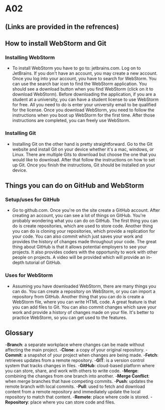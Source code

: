 # A02

## (Links are provided in the refrences)

## How to install WebStorm and Git
### Installing WebStorm
- To install WebStorm you have to go to: jetbrains.com. Log on to JetBrains. If you don't have an account, you may create a new account. Once you log into your account, you have to search for WebStorm. You can use the search bar icon to find the WebStorm application. You should see a download button when you find WebStorm (click on it to download WebStorm). Before downloading the application, if you are a student at a university, you can have a student license to use WebStorm for free. All you need to do is enter your university email to be qualified for the license. Once you download WebStorm, you need to follow the instructions when you boot up WebStorm for the first time. After those instructions are completed, you can freely use WebStorm.
### Installing Git
- Installing Git on the other hand is pretty straightforward. Go to the Git website and install Git on your device whether it's a mac, windows, or Linux. There are multiple Gits to download but choose the one that you would like to download. After that follow the instructions on how to set up Git. Once you finish the instructions, Git should be installed on your device.

## Things you can do on GitHub and WebStorm
### Setup/uses for GitHub
- Go to github.com. Once you're on the site create a GitHub account. After creating an account, you can see a lot of things on GitHub. You're probably wondering what you can do on GitHub. The first thing you can do is create repositories, which are used to store code. Another thing you can do is cloning your repositories, which provide a replication for your code. You can also commit which just saves your work and provides the history of changes made throughout your code. The great thing about GitHub is that it allows potential employers to see your projects. It also provides coders with the opportunity to work with other people on projects. A video will be provided which will provide an in-depth tutorial of GitHub.
### Uses for WebStorm
- Assuming you have downloaded WebStorm, there are many things you can do. You can create a repository on WebStorm, or you can import a repository from GitHub. Another thing that you can do is create a WebStorm file, where you can write HTML code. A great feature is that you can add files to Git. You can also commit changes which save your work and provide a history of changes made on your file. It's better to practice WebStorm, so you can get used to the features.

## Glossary
-**Branch**: a separate workplace where changes can be made without affecting the main project.
-**Clone**: a copy of your original repository.
-**Commit**: a snapshot of your project when changes are being made.
-**Fetch**: retrieves updates from a remote repository.
-**GIT**: is a version control system that tracks changes in files.
-**GitHub**: cloud-based platform where you can store, share, and work with others to write code.
-**Merge**: combining the changes from one branch into another.
-**Merge Conflict**: when merge branches that have competing commits.
-**Push**: updates the remote branch with local commits.
-**Pull**: used to fetch and download content from a remote repository and immediately update the local repository to match that content.
-**Remote**: place where code is stored.
-**Repository**: place where you can store code and files.
